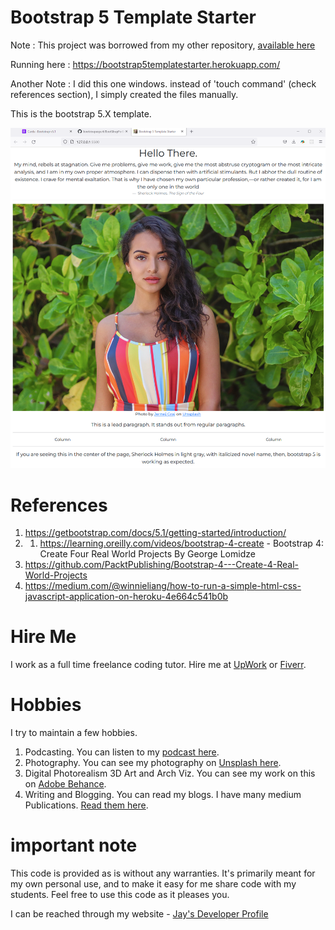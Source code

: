 # Bootstrap 5 Template Starter

Note : This project was borrowed from my other repository, [available here](https://github.com/Jay-study-nildana/FrontEndForStudents/tree/main/BootstrapForStudents/Bootstrap5/Bootstrap5TemplateStarter)

Running here : https://bootstrap5templatestarter.herokuapp.com/

Another Note : I did this one windows. instead of 'touch command' (check references section), I simply created the files manually.

This is the bootstrap 5.X template.

![image info](bootstrapsite1.png)

# References

1. https://getbootstrap.com/docs/5.1/getting-started/introduction/
2. 1. https://learning.oreilly.com/videos/bootstrap-4-create - Bootstrap 4: Create Four Real World Projects By George Lomidze
3. https://github.com/PacktPublishing/Bootstrap-4---Create-4-Real-World-Projects
1. https://medium.com/@winnieliang/how-to-run-a-simple-html-css-javascript-application-on-heroku-4e664c541b0b

# Hire Me

I work as a full time freelance coding tutor. Hire me at [UpWork](https://www.upwork.com/fl/vijayasimhabr) or [Fiverr](https://www.fiverr.com/jay_codeguy). 

# Hobbies

I try to maintain a few hobbies.

1. Podcasting. You can listen to my [podcast here](https://stories.thechalakas.com/listen-to-podcast/).
1. Photography. You can see my photography on [Unsplash here](https://unsplash.com/@jay_neeruhaaku).
1. Digital Photorealism 3D Art and Arch Viz. You can see my work on this on [Adobe Behance](https://www.behance.net/vijayasimhabr).
1. Writing and Blogging. You can read my blogs. I have many medium Publications. [Read them here](https://medium.com/@vijayasimhabr).

# important note 

This code is provided as is without any warranties. It's primarily meant for my own personal use, and to make it easy for me share code with my students. Feel free to use this code as it pleases you.

I can be reached through my website - [Jay's Developer Profile](https://jay-study-nildana.github.io/developerprofile)
